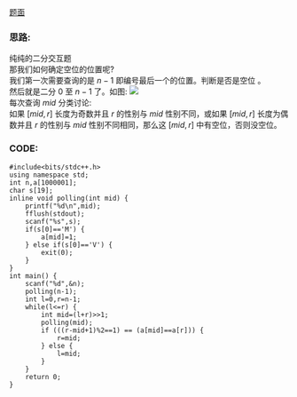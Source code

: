 [题面](https://atcoder.jp/contests/apc001/tasks/apc001_c)

### 思路:  
纯纯的二分交互题  
那我们如何确定空位的位置呢?  
我们第一次需要查询的是 $n-1$ 即编号最后一个的位置。判断是否是空位 。  
然后就是二分 $0$ 至 $n-1$ 了。如图:
![](https://cdn.luogu.com.cn/upload/image_hosting/u9gh9czb.png)  
每次查询 $mid$  分类讨论:  
如果 $[mid,r]$ 长度为奇数并且 $r$ 的性别与 $mid$ 性别不同，或如果 $[mid,r]$ 长度为偶数并且 $r$ 的性别与 $mid$ 性别不同相同，那么这 $[mid,r]$ 中有空位，否则没空位。  
### CODE:
```
#include<bits/stdc++.h>
using namespace std;
int n,a[1000001];
char s[19];
inline void polling(int mid) {
	printf("%d\n",mid);
	fflush(stdout);
	scanf("%s",s);
	if(s[0]=='M') {
		a[mid]=1;
	} else if(s[0]=='V') {
		exit(0);
	}
}
int main() {
	scanf("%d",&n);
	polling(n-1);
	int l=0,r=n-1;
	while(l<=r) {
		int mid=(l+r)>>1;
		polling(mid);
		if (((r-mid+1)%2==1) == (a[mid]==a[r])) {
			r=mid;
		} else {
			l=mid;
		}
	}
	return 0;
}
```

